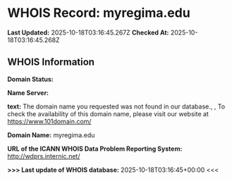 # WHOIS Record: myregima.edu

**Last Updated:** 2025-10-18T03:16:45.267Z
**Checked At:** 2025-10-18T03:16:45.268Z

## WHOIS Information

**Domain Status:** 

**Name Server:** 

**text:** The domain name you requested was not found in our database., , To check the availability of this domain name, please visit our website at https://www.101domain.com/

**Domain Name:** myregima.edu

**URL of the ICANN WHOIS Data Problem Reporting System:** http://wdprs.internic.net/

**>>> Last update of WHOIS database:** 2025-10-18T03:16:45+00:00 <<<

